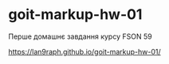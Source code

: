 # goit-markup-hw-01

Перше домашнє завдання курсу FSON 59

https://lan9raph.github.io/goit-markup-hw-01/
